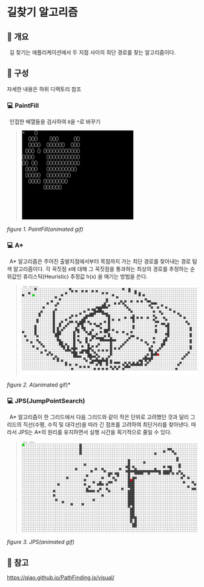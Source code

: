 # 길찾기 알고리즘
## 📢 개요
 길 찾기는 애플리케이션에서 두 지점 사이의 최단 경로를 찾는 알고리즘이다.
  
## 📑 구성
  자세한 내용은 하위 디렉토리 참조
  
### 💻 PaintFill
 인접한 배열들을 검사하여 `0`을 `*`로 바꾸기
  
  >![capture](https://github.com/kbm0996/-Algorithm-Pathfind/blob/master/PaintFill/GIF.gif)
  
  *figure 1. PaintFill(animated gif)*
  
### 💻 A*
 A* 알고리즘은 주어진 출발지점에서부터 목점까지 가는 최단 경로를 찾아내는 경로 탐색 알고리즘이다. 각 꼭짓점 x에 대해 그 꼭짓점을 통과하는 최상의 경로를 추정하는 순위값인 휴리스틱(Heuristic) 추정값 h(x) 을 매기는 방법을 쓴다.
  
  >![capture](https://github.com/kbm0996/-Algorithm-Pathfind/blob/master/AStar/AGIF.gif)
  
  *figure 2. A*(animated gif)*
  
### 💻 JPS(JumpPointSearch)
 A* 알고리즘이 한 그리드에서 다음 그리드와 같이 작은 단위로 고려했던 것과 달리 그리드의 직선(수평, 수직 및 대각선)을 따라 긴 점프를 고려하여 최단거리를 찾아낸다. 따라서 JPS는 A*의 원리를 유지하면서 실행 시간을 획기적으로 줄일 수 있다.

  >![capture](https://github.com/kbm0996/-Algorithm-Pathfind/blob/master/JumpPointSearch/GIF.gif)
  
  *figure 3. JPS(animated gif)*
  
  
## 📌 참고
 
https://qiao.github.io/PathFinding.js/visual/
